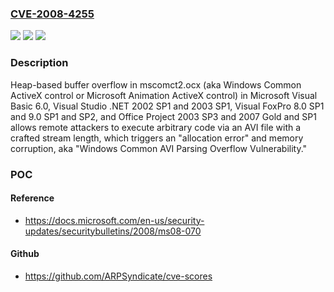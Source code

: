 ### [CVE-2008-4255](https://cve.mitre.org/cgi-bin/cvename.cgi?name=CVE-2008-4255)
![](https://img.shields.io/static/v1?label=Product&message=n%2Fa&color=blue)
![](https://img.shields.io/static/v1?label=Version&message=n%2Fa%20&color=brightgreen)
![](https://img.shields.io/static/v1?label=Vulnerability&message=n%2Fa&color=brightgreen)

### Description

Heap-based buffer overflow in mscomct2.ocx (aka Windows Common ActiveX control or Microsoft Animation ActiveX control) in Microsoft Visual Basic 6.0, Visual Studio .NET 2002 SP1 and 2003 SP1, Visual FoxPro 8.0 SP1 and 9.0 SP1 and SP2, and Office Project 2003 SP3 and 2007 Gold and SP1 allows remote attackers to execute arbitrary code via an AVI file with a crafted stream length, which triggers an "allocation error" and memory corruption, aka "Windows Common AVI Parsing Overflow Vulnerability."

### POC

#### Reference
- https://docs.microsoft.com/en-us/security-updates/securitybulletins/2008/ms08-070

#### Github
- https://github.com/ARPSyndicate/cve-scores

